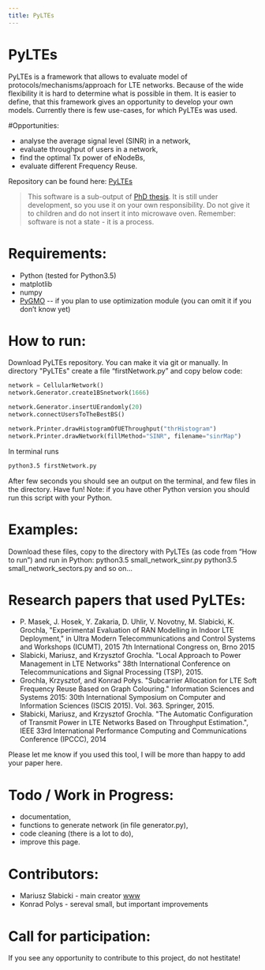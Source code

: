 ```yaml
---
title: PyLTEs
---
```


# PyLTEs

PyLTEs is a framework that allows to evaluate model of protocols/mechanisms/approach for LTE networks. Because of the wide flexibility it is hard to determine what is possible in them. It is easier to define, that this framework gives an opportunity to develop your own models. Currently there is few use-cases, for which PyLTEs was used.

#Opportunities:
* analyse the average signal level (SINR) in a network,
* evaluate throughput of users in a network,
* find the optimal Tx power of eNodeBs,
* evaluate different Frequency Reuse.

Repository can be found here: [PyLTEs](https://github.com/iitis/PyLTEs)

>This software is a sub-output of [PhD thesis](https://www.iitis.pl/~mslabicki/). It is still under development, so you use it on your own responsibility. Do not give it to children and do not insert it into microwave oven. Remember: software is not a state - it is a process.

# Requirements:
* Python (tested for Python3.5)
* matplotlib
* numpy
* [PyGMO](http://esa.github.io/pygmo/) -- if you plan to use optimization module (you can omit it if you don’t know yet)

# How to run:
Download PyLTEs repository. You can make it via git or manually. In directory "PyLTEs" create a file “firstNetwork.py” and copy below code:
```python
network = CellularNetwork()
network.Generator.create1BSnetwork(1666)

network.Generator.insertUErandomly(20)
network.connectUsersToTheBestBS()

network.Printer.drawHistogramOfUEThroughput("thrHistogram")
network.Printer.drawNetwork(fillMethod="SINR", filename="sinrMap")
```
In terminal runs
```bash
python3.5 firstNetwork.py
```
After few seconds you should see an output on the terminal, and few files in the directory. Have fun!
Note: if you have other Python version you should run this script with your Python.

# Examples:
Download these files, copy to the directory with PyLTEs (as code from “How to run”) and run in Python:
python3.5 small_network_sinr.py
python3.5 small_network_sectors.py
and so on...

# Research papers that used PyLTEs:
* P. Masek, J. Hosek, Y. Zakaria, D. Uhlir, V. Novotny, M. Slabicki, K. Grochla, "Experimental Evaluation of RAN Modelling in Indoor LTE Deployment," in Ultra Modern Telecommunications and Control Systems and Workshops (ICUMT), 2015 7th International Congress on, Brno 2015
* Slabicki, Mariusz, and Krzysztof Grochla. "Local Approach to Power Management in LTE Networks" 38th International Conference on Telecommunications and Signal Processing (TSP), 2015. 
* Grochla, Krzysztof, and Konrad Połys. "Subcarrier Allocation for LTE Soft Frequency Reuse Based on Graph Colouring." Information Sciences and Systems 2015: 30th International Symposium on Computer and Information Sciences (ISCIS 2015). Vol. 363. Springer, 2015.
* Słabicki, Mariusz, and Krzysztof Grochla. "The Automatic Configuration of Transmit Power in LTE Networks Based on Throughput Estimation.", IEEE 33rd International Performance Computing and Communications Conference (IPCCC), 2014

Please let me know if you used this tool, I will be more than happy to add your paper here.

# Todo / Work in Progress:
* documentation,
* functions to generate network (in file generator.py),
* code cleaning (there is a lot to do),
* improve this page.

# Contributors:
* Mariusz Słabicki - main creator [www]( https://www.iitis.pl/~mslabicki/)
* Konrad Polys - sereval small, but important improvements

# Call for participation:
If you see any opportunity to contribute to this project, do not hestitate!
